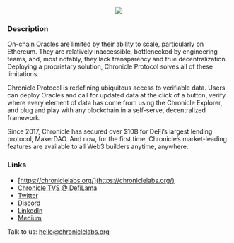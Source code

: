 
<p align="center">
  <img src="https://cdn.chroniclelabs.io/assets/logo-title-green.png" />
</p>

### ****Description****

On-chain Oracles are limited by their ability to scale, particularly on Ethereum. They are relatively inaccessible, bottlenecked by engineering teams, and, most notably, they lack transparency and true decentralization. Deploying a proprietary solution, Chronicle Protocol solves all of these limitations. 

Chronicle Protocol is redefining ubiquitous access to verifiable data. Users can deploy Oracles and call for updated data at the click of a button, verify where every element of data has come from using the Chronicle Explorer, and plug and play with any blockchain in a self-serve, decentralized framework. 

Since 2017, Chronicle has secured over $10B for DeFi’s largest lending protocol, MakerDAO. And now, for the first time, Chronicle’s market-leading features are available to all Web3 builders anytime, anywhere.


### ****Links****

- [https://chroniclelabs.org/](https://chroniclelabs.org/)
- [Chronicle TVS @ DefiLama](https://defillama.com/oracles/Chronicle)
- [Twitter](https://twitter.com/ChronicleLabs)
- [Discord](https://discord.com/invite/CjgvJ9EspJ)
- [LinkedIn](https://www.linkedin.com/company/chronicle-labs/)
- [Medium](https://medium.com/@ChronicleProtocol)

Talk to us: hello@chroniclelabs.org